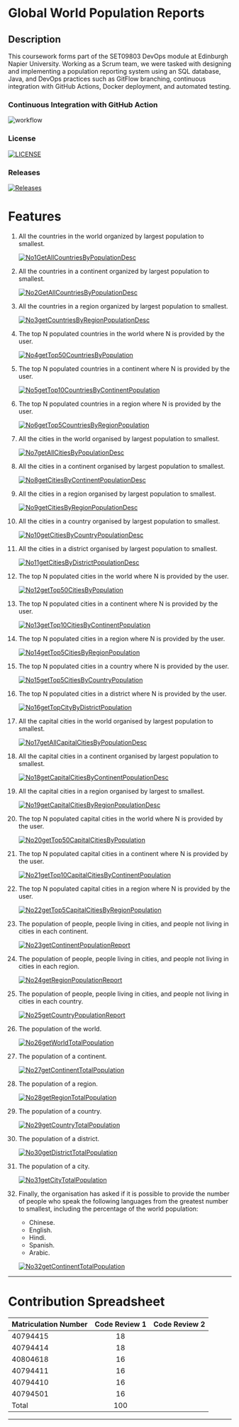 # Global World Population Reports

## Description

This coursework forms part of the SET09803 DevOps module at Edinburgh Napier University.
Working as a Scrum team, we were tasked with designing and implementing a population reporting system
using an SQL database, Java, and DevOps practices such as GitFlow branching, continuous integration with GitHub Actions, Docker deployment, and automated testing.

### Continuous Integration with GitHub Action

![workflow](https://github.com/ThetHtar-Vivian/group9_population_reports/actions/workflows/main.yml/badge.svg)

### License

[![LICENSE](https://img.shields.io/github/license/ThetHtar-Vivian/group9_population_reports.svg?style=flat-square)](https://github.com/ThetHtar-Vivian/group9_population_reports/blob/master/LICENSE)

### Releases

[![Releases](https://img.shields.io/github/release/ThetHtar-Vivian/group9_population_reports/all.svg?style=flat-square)](https://github.com/ThetHtar-Vivian/group9_population_reports/releases)


# Features
1. All the countries in the world organized by largest population to smallest.

   [![No1GetAllCountriesByPopulationDesc](https://img.shields.io/github/actions/workflow/status/ThetHtar-Vivian/group9_population_reports/main.yml?branch=feature/No1getAllCountriesByPopulationDesc&label=No1getAllCountriesByPopulationDesc&style=flat-square)](https://github.com/ThetHtar-Vivian/group9_population_reports/tree/feature/No1getAllCountriesByPopulationDesc)

2. All the countries in a continent organized by largest population to smallest.

   [![No2GetAllCountriesByPopulationDesc](https://img.shields.io/github/actions/workflow/status/ThetHtar-Vivian/group9_population_reports/main.yml?branch=feature/No2getCountriesByContinentPopulationDesc&label=No2getCountriesByContinentPopulationDesc&style=flat-square)](https://github.com/ThetHtar-Vivian/group9_population_reports/tree/feature/No2getAllCountriesByPopulationDesc)

3. All the countries in a region organized by largest population to smallest.

   [![No3getCountriesByRegionPopulationDesc](https://img.shields.io/github/actions/workflow/status/ThetHtar-Vivian/group9_population_reports/main.yml?branch=feature/No3getCountriesByRegionPopulationDesc&label=No3getCountriesByRegionDesc&style=flat-square)](https://github.com/ThetHtar-Vivian/group9_population_reports/tree/feature/No3getCountriesByRegionDesc)

4. The top N populated countries in the world where N is provided by the user.

   [![No4getTop50CountriesByPopulation](https://img.shields.io/github/actions/workflow/status/ThetHtar-Vivian/group9_population_reports/main.yml?branch=feature/No4getTop50CountriesByPopulation&label=No4getTop50CountriesByPopulation&style=flat-square)](https://github.com/ThetHtar-Vivian/group9_population_reports/tree/feature/No4getTop50CountriesByPopulation)

5. The top N populated countries in a continent where N is provided by the user.

   [![No5getTop10CountriesByContinentPopulation](https://img.shields.io/github/actions/workflow/status/ThetHtar-Vivian/group9_population_reports/main.yml?branch=feature/No5getTop10CountriesByContinentPopulation&label=No5getTop10CountriesByContinentPopulation&style=flat-square)](https://github.com/ThetHtar-Vivian/group9_population_reports/tree/feature/No5getTop10CountriesByContinentPopulation)

6. The top N populated countries in a region where N is provided by the user.

   [![No6getTop5CountriesByRegionPopulation](https://img.shields.io/github/actions/workflow/status/ThetHtar-Vivian/group9_population_reports/main.yml?branch=feature/No6getTop5CountriesByRegionPopulation&label=No6getTop5CountriesByRegionPopulation&style=flat-square)](https://github.com/ThetHtar-Vivian/group9_population_reports/tree/feature/No6getTop5CountriesByRegionPopulation)

7. All the cities in the world organised by largest population to smallest.

   [![No7getAllCitiesByPopulationDesc](https://img.shields.io/github/actions/workflow/status/ThetHtar-Vivian/group9_population_reports/main.yml?branch=feature/No7getAllCitiesByPopulationDesc&label=No7getAllCitiesByPopulationDesc&style=flat-square)](https://github.com/ThetHtar-Vivian/group9_population_reports/tree/feature/No7getAllCitiesByPopulationDesc)

8. All the cities in a continent organised by largest population to smallest.

   [![No8getCitiesByContinentPopulationDesc](https://img.shields.io/github/actions/workflow/status/ThetHtar-Vivian/group9_population_reports/main.yml?branch=feature/No8getCitiesByContinentPopulationDesc&label=No8getCitiesByContinentPopulationDesc&style=flat-square)](https://github.com/ThetHtar-Vivian/group9_population_reports/tree/feature/No8getCitiesByContinentPopulationDesc)

9. All the cities in a region organised by largest population to smallest.

   [![No9getCitiesByRegionPopulationDesc](https://img.shields.io/github/actions/workflow/status/ThetHtar-Vivian/group9_population_reports/main.yml?branch=feature/No9getCitiesByRegionPopulationDesc&label=No9getCitiesByRegionPopulationDesc&style=flat-square)](https://github.com/ThetHtar-Vivian/group9_population_reports/tree/feature/No9getCitiesByRegionPopulationDesc)

10. All the cities in a country organised by largest population to smallest.

    [![No10getCitiesByCountryPopulationDesc](https://img.shields.io/github/actions/workflow/status/ThetHtar-Vivian/group9_population_reports/main.yml?branch=feature/No10getCitiesByCountryPopulationDesc&label=No10getCitiesByCountryPopulationDesc&style=flat-square)](https://github.com/ThetHtar-Vivian/group9_population_reports/tree/feature/No10getCitiesByCountryPopulationDesc)

11. All the cities in a district organised by largest population to smallest.

    [![No11getCitiesByDistrictPopulationDesc](https://img.shields.io/github/actions/workflow/status/ThetHtar-Vivian/group9_population_reports/main.yml?branch=feature/No11getCitiesByDistrictPopulationDesc&label=No11getCitiesByDistrictPopulationDesc&style=flat-square)](https://github.com/ThetHtar-Vivian/group9_population_reports/tree/feature/No11getTop50CountriesByPopulation)
12. The top N populated cities in the world where N is provided by the user.

    [![No12getTop50CitiesByPopulation](https://img.shields.io/github/actions/workflow/status/ThetHtar-Vivian/group9_population_reports/main.yml?branch=feature/No12getTop50CitiesByPopulation&label=No12getTop50CitiesByPopulation&style=flat-square)](https://github.com/ThetHtar-Vivian/group9_population_reports/tree/feature/No12getTop50CitiesByPopulation)

13. The top N populated cities in a continent where N is provided by the user.

    [![No13getTop10CitiesByContinentPopulation](https://img.shields.io/github/actions/workflow/status/ThetHtar-Vivian/group9_population_reports/main.yml?branch=feature/No13getTop10CitiesByContinentPopulation&label=No13getTop10CitiesByContinentPopulation&style=flat-square)](https://github.com/ThetHtar-Vivian/group9_population_reports/tree/feature/No13getTop10CitiesByContinentPopulation)

14. The top N populated cities in a region where N is provided by the user.

    [![No14getTop5CitiesByRegionPopulation](https://img.shields.io/github/actions/workflow/status/ThetHtar-Vivian/group9_population_reports/main.yml?branch=feature/No14getTop5CitiesByRegionPopulation&label=No14getTop5CitiesByRegionPopulation&style=flat-square)](https://github.com/ThetHtar-Vivian/group9_population_reports/tree/feature/No14getTop5CitiesByRegionPopulation)

15. The top N populated cities in a country where N is provided by the user.

    [![No15getTop5CitiesByCountryPopulation](https://img.shields.io/github/actions/workflow/status/ThetHtar-Vivian/group9_population_reports/main.yml?branch=feature/No15getTop5CitiesByCountryPopulation&label=No15getTop5CitiesByCountryPopulation&style=flat-square)](https://github.com/ThetHtar-Vivian/group9_population_reports/tree/feature/No15getTop5CitiesByCountryPopulation)

16. The top N populated cities in a district where N is provided by the user.

    [![No16getTopCityByDistrictPopulation](https://img.shields.io/github/actions/workflow/status/ThetHtar-Vivian/group9_population_reports/main.yml?branch=feature/No16getTopCityByDistrictPopulation&label=No16getTopCityByDistrictPopulation&style=flat-square)](https://github.com/ThetHtar-Vivian/group9_population_reports/tree/feature/No16getTopCityByDistrictPopulation)

17. All the capital cities in the world organised by largest population to smallest.

    [![No17getAllCapitalCitiesByPopulationDesc](https://img.shields.io/github/actions/workflow/status/ThetHtar-Vivian/group9_population_reports/main.yml?branch=feature/No17getAllCapitalCitiesByPopulationDesc&label=No17getAllCapitalCitiesByPopulationDesc&style=flat-square)](https://github.com/ThetHtar-Vivian/group9_population_reports/tree/feature/No17getAllCapitalCitiesByPopulationDesc)

18. All the capital cities in a continent organised by largest population to smallest.

    [![No18getCapitalCitiesByContinentPopulationDesc](https://img.shields.io/github/actions/workflow/status/ThetHtar-Vivian/group9_population_reports/main.yml?branch=feature/No18getCapitalCitiesByContinentPopulationDesc&label=No18getCapitalCitiesByContinentPopulationDesc&style=flat-square)](https://github.com/ThetHtar-Vivian/group9_population_reports/tree/feature/No18getCapitalCitiesByContinentPopulationDesc)

19. All the capital cities in a region organised by largest to smallest.

    [![No19getCapitalCitiesByRegionPopulationDesc](https://img.shields.io/github/actions/workflow/status/ThetHtar-Vivian/group9_population_reports/main.yml?branch=feature/No19getCapitalCitiesByRegionPopulationDesc&label=No19getCapitalCitiesByRegionPopulationDesc&style=flat-square)](https://github.com/ThetHtar-Vivian/group9_population_reports/tree/feature/No19getCapitalCitiesByRegionPopulationDesc)

20. The top N populated capital cities in the world where N is provided by the user.

    [![No20getTop50CapitalCitiesByPopulation](https://img.shields.io/github/actions/workflow/status/ThetHtar-Vivian/group9_population_reports/main.yml?branch=feature/No20getTop50CapitalCitiesByPopulation&label=No20getTop50CapitalCitiesByPopulation&style=flat-square)](https://github.com/ThetHtar-Vivian/group9_population_reports/tree/feature/No20getTop50CapitalCitiesByPopulation)

21. The top N populated capital cities in a continent where N is provided by the user.

    [![No21getTop10CapitalCitiesByContinentPopulation](https://img.shields.io/github/actions/workflow/status/ThetHtar-Vivian/group9_population_reports/main.yml?branch=feature/No21getTop10CapitalCitiesByContinentPopulation&label=No21getTop10CapitalCitiesByContinentPopulation&style=flat-square)](https://github.com/ThetHtar-Vivian/group9_population_reports/tree/feature/No21getTop10CapitalCitiesByContinentPopulation)

22. The top N populated capital cities in a region where N is provided by the user.

    [![No22getTop5CapitalCitiesByRegionPopulation](https://img.shields.io/github/actions/workflow/status/ThetHtar-Vivian/group9_population_reports/main.yml?branch=feature/No22getTop5CapitalCitiesByRegionPopulation&label=No22getTop5CapitalCitiesByRegionPopulation&style=flat-square)](https://github.com/ThetHtar-Vivian/group9_population_reports/tree/feature/No22getTop5CapitalCitiesByRegionPopulation)

23. The population of people, people living in cities, and people not living in cities in each continent.

    [![No23getContinentPopulationReport](https://img.shields.io/github/actions/workflow/status/ThetHtar-Vivian/group9_population_reports/main.yml?branch=feature/No23getContinentPopulationReport&label=No23getContinentPopulationReport&style=flat-square)](https://github.com/ThetHtar-Vivian/group9_population_reports/tree/feature/No23getContinentPopulationReport)

24. The population of people, people living in cities, and people not living in cities in each region.

    [![No24getRegionPopulationReport](https://img.shields.io/github/actions/workflow/status/ThetHtar-Vivian/group9_population_reports/main.yml?branch=feature/No24getRegionPopulationReport&label=No24getRegionPopulationReport&style=flat-square)](https://github.com/ThetHtar-Vivian/group9_population_reports/tree/feature/No24getRegionPopulationReport)

25. The population of people, people living in cities, and people not living in cities in each country.

    [![No25getCountryPopulationReport](https://img.shields.io/github/actions/workflow/status/ThetHtar-Vivian/group9_population_reports/main.yml?branch=feature/No25getCountryPopulationReport&label=No25getCountryPopulationReport&style=flat-square)](https://github.com/ThetHtar-Vivian/group9_population_reports/tree/feature/No25getCountryPopulationReport)

26. The population of the world.

    [![No26getWorldTotalPopulation](https://img.shields.io/github/actions/workflow/status/ThetHtar-Vivian/group9_population_reports/main.yml?branch=feature/No26getWorldTotalPopulation&label=No26getWorldTotalPopulation&style=flat-square)](https://github.com/ThetHtar-Vivian/group9_population_reports/tree/feature/No26getWorldTotalPopulation)

27. The population of a continent.

    [![No27getContinentTotalPopulation](https://img.shields.io/github/actions/workflow/status/ThetHtar-Vivian/group9_population_reports/main.yml?branch=feature/No27getContinentTotalPopulation&label=No27getContinentTotalPopulation&style=flat-square)](https://github.com/ThetHtar-Vivian/group9_population_reports/tree/feature/No27getContinentTotalPopulation)

28. The population of a region.

    [![No28getRegionTotalPopulation](https://img.shields.io/github/actions/workflow/status/ThetHtar-Vivian/group9_population_reports/main.yml?branch=feature/No28getRegionTotalPopulation&label=No28getRegionTotalPopulation&style=flat-square)](https://github.com/ThetHtar-Vivian/group9_population_reports/tree/feature/No28getRegionTotalPopulation)

29. The population of a country.

    [![No29getCountryTotalPopulation](https://img.shields.io/github/actions/workflow/status/ThetHtar-Vivian/group9_population_reports/main.yml?branch=feature/No29getCountryTotalPopulation&label=No29getCountryTotalPopulation&style=flat-square)](https://github.com/ThetHtar-Vivian/group9_population_reports/tree/feature/No29getCountryTotalPopulation)

30. The population of a district.

    [![No30getDistrictTotalPopulation](https://img.shields.io/github/actions/workflow/status/ThetHtar-Vivian/group9_population_reports/main.yml?branch=feature/No30getDistrictTotalPopulation&label=No30getDistrictTotalPopulation&style=flat-square)](https://github.com/ThetHtar-Vivian/group9_population_reports/tree/feature/No30getDistrictTotalPopulation)

31. The population of a city.

    [![No31getCityTotalPopulation](https://img.shields.io/github/actions/workflow/status/ThetHtar-Vivian/group9_population_reports/main.yml?branch=feature/No31getCityTotalPopulation&label=No31getCityTotalPopulation&style=flat-square)](https://github.com/ThetHtar-Vivian/group9_population_reports/tree/feature/No31getCityTotalPopulation)

32. Finally, the organisation has asked if it is possible to provide the number of people who speak the following languages from the greatest number to smallest, including the percentage of the world population:
    * Chinese.
    * English.
    * Hindi.
    * Spanish.
    * Arabic.

    [![No32getContinentTotalPopulation](https://img.shields.io/github/actions/workflow/status/ThetHtar-Vivian/group9_population_reports/main.yml?branch=feature/No32getContinentTotalPopulation&label=No32getContinentTotalPopulation&style=flat-square)](https://github.com/ThetHtar-Vivian/group9_population_reports/tree/feature/No32getContinentTotalPopulation)

---

# Contribution Spreadsheet

| Matriculation Number | Code Review 1 | Code Review 2 |
| -------------------- |:-------------:|:-------------:|
| 40794415             |18             |               |
| 40794414             |18             |               |
| 40804618             |16             |               |
| 40794411             |16             |               |
| 40794410             |16             |               |
| 40794501             |16             |               |
| Total                |100            |               |

---